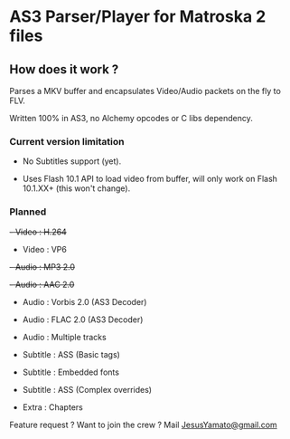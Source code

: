 # AS3 Parser/Player for Matroska 2 files #

## How does it work ? ##
Parses a MKV buffer and encapsulates Video/Audio packets on the fly to FLV.

Written 100% in AS3, no Alchemy opcodes or C libs dependency.
### Current version limitation ###

- No Subtitles support (yet).

- Uses Flash 10.1 API to load video from buffer, will only work on Flash 10.1.XX+ (this won't change).

### Planned ###
~~- Video : H.264~~

- Video : VP6

~~- Audio : MP3 2.0~~

~~- Audio : AAC 2.0~~

- Audio : Vorbis 2.0 (AS3 Decoder)

- Audio : FLAC 2.0 (AS3 Decoder)

- Audio : Multiple tracks

- Subtitle : ASS (Basic tags)

- Subtitle : Embedded fonts

- Subtitle : ASS (Complex overrides)

- Extra : Chapters


Feature request ?
Want to join the crew ?
Mail JesusYamato@gmail.com